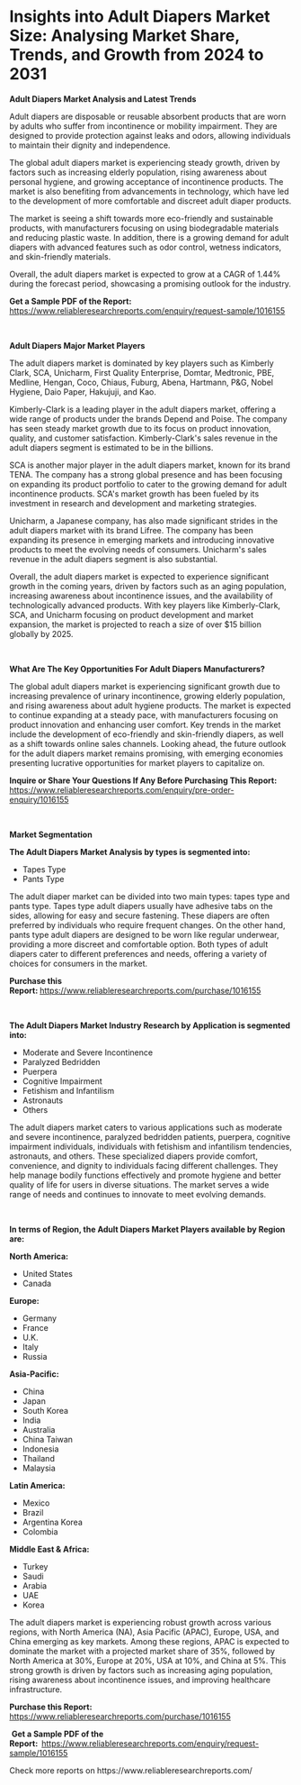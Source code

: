<p><h1>Insights into Adult Diapers Market Size: Analysing Market Share, Trends, and Growth from 2024 to 2031</h1></p><p><strong>Adult Diapers Market Analysis and Latest Trends</strong></p>
<p><p>Adult diapers are disposable or reusable absorbent products that are worn by adults who suffer from incontinence or mobility impairment. They are designed to provide protection against leaks and odors, allowing individuals to maintain their dignity and independence.</p><p>The global adult diapers market is experiencing steady growth, driven by factors such as increasing elderly population, rising awareness about personal hygiene, and growing acceptance of incontinence products. The market is also benefiting from advancements in technology, which have led to the development of more comfortable and discreet adult diaper products.</p><p>The market is seeing a shift towards more eco-friendly and sustainable products, with manufacturers focusing on using biodegradable materials and reducing plastic waste. In addition, there is a growing demand for adult diapers with advanced features such as odor control, wetness indicators, and skin-friendly materials.</p><p>Overall, the adult diapers market is expected to grow at a CAGR of 1.44% during the forecast period, showcasing a promising outlook for the industry.</p></p>
<p><strong>Get a Sample PDF of the Report:&nbsp;</strong> <a href="https://www.reliableresearchreports.com/enquiry/request-sample/1016155">https://www.reliableresearchreports.com/enquiry/request-sample/1016155</a></p>
<p>&nbsp;</p>
<p><strong>Adult Diapers Major Market Players</strong></p>
<p><p>The adult diapers market is dominated by key players such as Kimberly Clark, SCA, Unicharm, First Quality Enterprise, Domtar, Medtronic, PBE, Medline, Hengan, Coco, Chiaus, Fuburg, Abena, Hartmann, P&G, Nobel Hygiene, Daio Paper, Hakujuji, and Kao.</p><p>Kimberly-Clark is a leading player in the adult diapers market, offering a wide range of products under the brands Depend and Poise. The company has seen steady market growth due to its focus on product innovation, quality, and customer satisfaction. Kimberly-Clark's sales revenue in the adult diapers segment is estimated to be in the billions.</p><p>SCA is another major player in the adult diapers market, known for its brand TENA. The company has a strong global presence and has been focusing on expanding its product portfolio to cater to the growing demand for adult incontinence products. SCA's market growth has been fueled by its investment in research and development and marketing strategies.</p><p>Unicharm, a Japanese company, has also made significant strides in the adult diapers market with its brand Lifree. The company has been expanding its presence in emerging markets and introducing innovative products to meet the evolving needs of consumers. Unicharm's sales revenue in the adult diapers segment is also substantial.</p><p>Overall, the adult diapers market is expected to experience significant growth in the coming years, driven by factors such as an aging population, increasing awareness about incontinence issues, and the availability of technologically advanced products. With key players like Kimberly-Clark, SCA, and Unicharm focusing on product development and market expansion, the market is projected to reach a size of over $15 billion globally by 2025.</p></p>
<p>&nbsp;</p>
<p><strong>What Are The Key Opportunities For Adult Diapers Manufacturers?</strong></p>
<p><p>The global adult diapers market is experiencing significant growth due to increasing prevalence of urinary incontinence, growing elderly population, and rising awareness about adult hygiene products. The market is expected to continue expanding at a steady pace, with manufacturers focusing on product innovation and enhancing user comfort. Key trends in the market include the development of eco-friendly and skin-friendly diapers, as well as a shift towards online sales channels. Looking ahead, the future outlook for the adult diapers market remains promising, with emerging economies presenting lucrative opportunities for market players to capitalize on.</p></p>
<p><strong>Inquire or Share Your Questions If Any Before Purchasing This Report:</strong> <a href="https://www.reliableresearchreports.com/enquiry/pre-order-enquiry/1016155">https://www.reliableresearchreports.com/enquiry/pre-order-enquiry/1016155</a></p>
<p>&nbsp;</p>
<p><strong>Market Segmentation</strong></p>
<p><strong>The Adult Diapers Market Analysis by types is segmented into:</strong></p>
<p><ul><li>Tapes Type</li><li>Pants Type</li></ul></p>
<p><p>The adult diaper market can be divided into two main types: tapes type and pants type. Tapes type adult diapers usually have adhesive tabs on the sides, allowing for easy and secure fastening. These diapers are often preferred by individuals who require frequent changes. On the other hand, pants type adult diapers are designed to be worn like regular underwear, providing a more discreet and comfortable option. Both types of adult diapers cater to different preferences and needs, offering a variety of choices for consumers in the market.</p></p>
<p><strong>Purchase this Report:&nbsp;</strong><a href="https://www.reliableresearchreports.com/purchase/1016155">https://www.reliableresearchreports.com/purchase/1016155</a></p>
<p>&nbsp;</p>
<p><strong>The Adult Diapers Market Industry Research by Application is segmented into:</strong></p>
<p><ul><li>Moderate and Severe Incontinence</li><li>Paralyzed Bedridden</li><li>Puerpera</li><li>Cognitive Impairment</li><li>Fetishism and Infantilism</li><li>Astronauts</li><li>Others</li></ul></p>
<p><p>The adult diapers market caters to various applications such as moderate and severe incontinence, paralyzed bedridden patients, puerpera, cognitive impairment individuals, individuals with fetishism and infantilism tendencies, astronauts, and others. These specialized diapers provide comfort, convenience, and dignity to individuals facing different challenges. They help manage bodily functions effectively and promote hygiene and better quality of life for users in diverse situations. The market serves a wide range of needs and continues to innovate to meet evolving demands.</p></p>
<p>&nbsp;</p>
<p><strong>In terms of Region, the Adult Diapers Market Players available by Region are:</strong></p>
<p>
    <p> <strong> North America: </strong>
        <ul>
            <li>United States</li>
            <li>Canada</li>
        </ul>
        </p> 
    <p> <strong> Europe: </strong>
        <ul>
            <li>Germany</li>
            <li>France</li>
            <li>U.K.</li>
            <li>Italy</li>
            <li>Russia</li>
        </ul>
        </p> 
    <p> <strong> Asia-Pacific: </strong>
        <ul>
            <li>China</li>
            <li>Japan</li>
            <li>South Korea</li>
            <li>India</li>
            <li>Australia</li>
            <li>China Taiwan</li>
            <li>Indonesia</li>
            <li>Thailand</li>
            <li>Malaysia</li>
        </ul>
        </p> 
    <p> <strong> Latin America: </strong>
        <ul>
            <li>Mexico</li>
            <li>Brazil</li>
            <li>Argentina Korea</li>
            <li>Colombia</li>
        </ul>
        </p> 
    <p> <strong> Middle East & Africa: </strong>
        <ul>
            <li>Turkey</li>
            <li>Saudi</li>
            <li>Arabia</li>
            <li>UAE</li>
            <li>Korea</li>
        </ul>
    </p>
    </p>
<p><p>The adult diapers market is experiencing robust growth across various regions, with North America (NA), Asia Pacific (APAC), Europe, USA, and China emerging as key markets. Among these regions, APAC is expected to dominate the market with a projected market share of 35%, followed by North America at 30%, Europe at 20%, USA at 10%, and China at 5%. This strong growth is driven by factors such as increasing aging population, rising awareness about incontinence issues, and improving healthcare infrastructure.</p></p>
<p><strong>Purchase this Report: </strong><a href="https://www.reliableresearchreports.com/purchase/1016155">https://www.reliableresearchreports.com/purchase/1016155</a></p>
<p>&nbsp;<strong>Get a Sample PDF of the Report:&nbsp;&nbsp;</strong><a href="https://www.reliableresearchreports.com/enquiry/request-sample/1016155">https://www.reliableresearchreports.com/enquiry/request-sample/1016155</a></p>
<p><strong></strong></p>
<p>Check more reports on https://www.reliableresearchreports.com/</p>